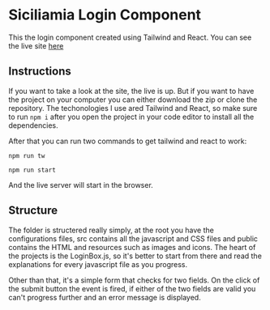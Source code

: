 # Siciliamia Login Component
This the login component created using Tailwind and React. You can see the live site [here](https://siciliamia-login-component.vercel.app/)
## Instructions
If you want to take a look at the site, the live is up. But if you want to have the project on your computer you can either download the zip or
clone the repository. The techonologies I use ared Tailwind and React, so make sure to run ```npm i``` after you open the project in your code editor
to install all the dependencies.

After that you can run two commands to get tailwind and react to work:

```npm run tw```

```npm run start```

And the live server will start in the browser.
## Structure
The folder is structered really simply, at the root you have the configurations files, src contains all the javascript and CSS files and public contains
the HTML and resources such as images and icons.
The heart of the projects is the LoginBox.js, so it's better to start from there and read the explanations for every javascript file as you progress.

Other than that, it's a simple form that checks for two fields. On the click of the submit button the event is fired, if either of the two fields are valid you can't
progress further and an error message is displayed. 
